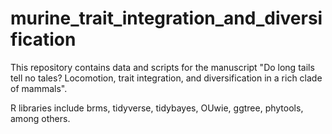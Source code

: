 # murine_trait_integration_and_diversification

This repository contains data and scripts for the manuscript "Do long tails tell no tales? Locomotion, trait integration, and diversification in a rich clade of mammals".

R libraries include brms, tidyverse, tidybayes, OUwie, ggtree, phytools, among others. 
